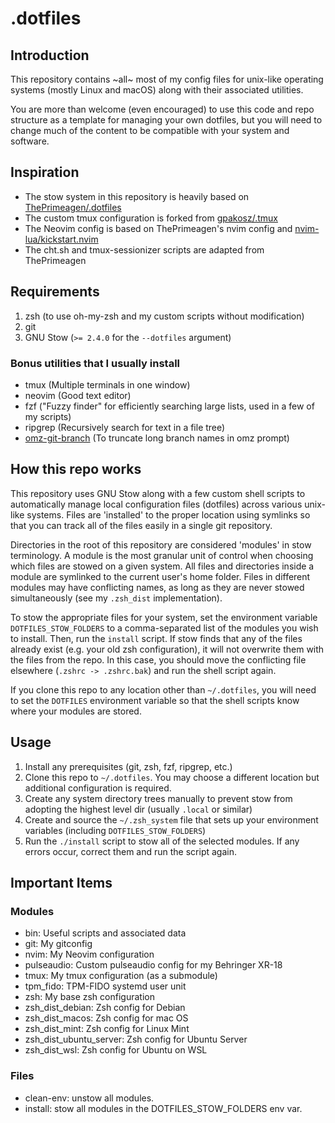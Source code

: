 # .dotfiles

## Introduction

This repository contains ~all~ most of my config files for unix-like operating systems (mostly Linux and macOS) along with their associated utilities.

You are more than welcome (even encouraged) to use this code and repo structure as a template for managing your own dotfiles, but you will need to change much of the content to be compatible with your system and software.

## Inspiration

- The stow system in this repository is heavily based on [ThePrimeagen/.dotfiles](https://github.com/ThePrimeagen/.dotfiles)
- The custom tmux configuration is forked from [gpakosz/.tmux](https://github.com/gpakosz/.tmux)
- The Neovim config is based on ThePrimeagen's nvim config and [nvim-lua/kickstart.nvim](https://github.com/nvim-lua/kickstart.nvim)
- The cht.sh and tmux-sessionizer scripts are adapted from ThePrimeagen

## Requirements

1. zsh (to use oh-my-zsh and my custom scripts without modification)
2. git
3. GNU Stow (`>= 2.4.0` for the `--dotfiles` argument)

### Bonus utilities that I usually install

- tmux (Multiple terminals in one window)
- neovim (Good text editor)
- fzf ("Fuzzy finder" for efficiently searching large lists, used in a few of my scripts)
- ripgrep (Recursively search for text in a file tree)
- [omz-git-branch](https://github.com/cpwillis/omz-git-branch) (To truncate long branch names in omz prompt)

## How this repo works

This repository uses GNU Stow along with a few custom shell scripts to automatically manage local configuration files (dotfiles) across various unix-like systems. Files are 'installed' to the proper location using symlinks so that you can track all of the files easily in a single git repository.

Directories in the root of this repository are considered 'modules' in stow terminology. A module is the most granular unit of control when choosing which files are stowed on a given system. All files and directories inside a module are symlinked to the current user's home folder. Files in different modules may have conflicting names, as long as they are never stowed simultaneously (see my `.zsh_dist` implementation).

To stow the appropriate files for your system, set the environment variable `DOTFILES_STOW_FOLDERS` to a comma-separated list of the modules you wish to install. Then, run the `install` script. If stow finds that any of the files already exist (e.g. your old zsh configuration), it will not overwrite them with the files from the repo. In this case, you should move the conflicting file elsewhere (`.zshrc -> .zshrc.bak`) and run the shell script again.

If you clone this repo to any location other than `~/.dotfiles`, you will need to set the `DOTFILES` environment variable so that the shell scripts know where your modules are stored.

## Usage

1. Install any prerequisites (git, zsh, fzf, ripgrep, etc.)
2. Clone this repo to `~/.dotfiles`. You may choose a different location but additional configuration is required.
3. Create any system directory trees manually to prevent stow from adopting the highest level dir (usually `.local` or similar)
4. Create and source the `~/.zsh_system` file that sets up your environment variables (including `DOTFILES_STOW_FOLDERS`)
5. Run the `./install` script to stow all of the selected modules. If any errors occur, correct them and run the script again.

## Important Items

### Modules

- bin: Useful scripts and associated data
- git: My gitconfig
- nvim: My Neovim configuration
- pulseaudio: Custom pulseaudio config for my Behringer XR-18
- tmux: My tmux configuration (as a submodule)
- tpm_fido: TPM-FIDO systemd user unit
- zsh: My base zsh configuration
- zsh_dist_debian: Zsh config for Debian
- zsh_dist_macos: Zsh config for mac OS
- zsh_dist_mint: Zsh config for Linux Mint
- zsh_dist_ubuntu_server: Zsh config for Ubuntu Server
- zsh_dist_wsl: Zsh config for Ubuntu on WSL

### Files

- clean-env: unstow all modules.
- install: stow all modules in the DOTFILES_STOW_FOLDERS env var.


